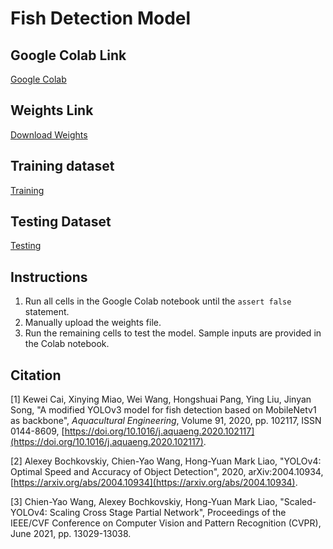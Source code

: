 # Fish Detection Model

## Google Colab Link
[Google Colab](https://colab.research.google.com/drive/1_GiugnqFx1AccTyXkseOR2r27-BRtsR9?authuser=2#scrollTo=gxwdPy-eL6JW)

## Weights Link
[Download Weights](https://drive.google.com/file/d/1GCCkQTOOksVfCZ_ftlnO11HaJ-56tPZW/view?usp=sharing)

## Training dataset
[Training]([https://drive.google.com/file/d/1GCCkQTOOksVfCZ_ftlnO11HaJ-56tPZW/view?usp=sharing](https://drive.google.com/file/d/1uxv3pGhuGWM33Iczg1TNcC1Nq0r8OCOw/view?usp=drive_link))

## Testing Dataset
[Testing]([https://drive.google.com/file/d/1GCCkQTOOksVfCZ_ftlnO11HaJ-56tPZW/view?usp=sharing](https://drive.google.com/file/d/1uxv3pGhuGWM33Iczg1TNcC1Nq0r8OCOw/view?usp=drive_link))

## Instructions
1. Run all cells in the Google Colab notebook until the `assert false` statement.
2. Manually upload the weights file.
3. Run the remaining cells to test the model. Sample inputs are provided in the Colab notebook.

## Citation
\[1\] Kewei Cai, Xinying Miao, Wei Wang, Hongshuai Pang, Ying Liu, Jinyan Song, "A modified YOLOv3 model for fish detection based on MobileNetv1 as backbone", *Aquacultural Engineering*, Volume 91, 2020, pp. 102117, ISSN 0144-8609, [https://doi.org/10.1016/j.aquaeng.2020.102117](https://doi.org/10.1016/j.aquaeng.2020.102117).

\[2\] Alexey Bochkovskiy, Chien-Yao Wang, Hong-Yuan Mark Liao, "YOLOv4: Optimal Speed and Accuracy of Object Detection", 2020, arXiv:2004.10934, [https://arxiv.org/abs/2004.10934](https://arxiv.org/abs/2004.10934).

\[3\] Chien-Yao Wang, Alexey Bochkovskiy, Hong-Yuan Mark Liao, "Scaled-YOLOv4: Scaling Cross Stage Partial Network", Proceedings of the IEEE/CVF Conference on Computer Vision and Pattern Recognition (CVPR), June 2021, pp. 13029-13038.
